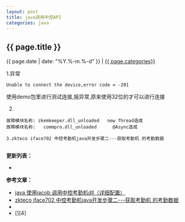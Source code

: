 ```yaml
---
layout: post
title: java调用中控API
categories: java
---
```


## {{ page.title }}

{{ page.date | date: "%Y.%-m.%-d" }} | <a href="/archive#{{ page.categories }}">{{ page.categories}}</a>

1.异常

```
Unable to connect the device,error code = -201
```

使用demo包里进行测试连接,报异常,原来使用32位的才可以进行连接

2.

```
故障模块名称:	zkemkeeper.dll_unloaded   new Thread造成
故障模块名称:   commpro.dll_unloaded      @Async造成

3.zkteco iface702 中控考勤机java开发步骤二---获取考勤机 的考勤数据


```

**更新列表：**

*



**参考文章：**

* [java 使用jacob 调用中控考勤机dll（详细配置）][1]
* [zkteco iface702 中控考勤机java开发步骤二---获取考勤机 的考勤数据][2]
* [][3]
* [][4]


[1]: https://blog.csdn.net/qq_24511731/article/details/55049918
[2]: https://blog.csdn.net/zhou331190780/article/details/81236418
[3]: 
[4]: 